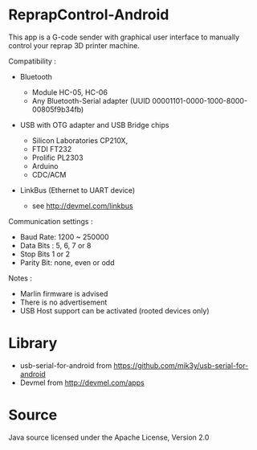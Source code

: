 # ReprapControl-Android
This app is a G-code sender with graphical user interface to manually control your reprap 3D printer machine.

Compatibility :
 - Bluetooth
    * Module HC-05, HC-06
    * Any Bluetooth-Serial adapter (UUID 00001101-0000-1000-8000-00805f9b34fb)
 
 - USB with OTG adapter and USB Bridge chips 
    * Silicon Laboratories CP210X,
    * FTDI FT232 
    * Prolific PL2303
    * Arduino
    * CDC/ACM

 - LinkBus (Ethernet to UART device)
    * see http://devmel.com/linkbus
    

Communication settings :
 - Baud Rate: 1200 ~ 250000
 - Data Bits : 5, 6, 7 or 8
 - Stop Bits 1 or 2
 - Parity Bit: none, even or odd


Notes : 
 - Marlin firmware is advised
 - There is no advertisement
 - USB Host support can be activated (rooted devices only)


# Library
- usb-serial-for-android from https://github.com/mik3y/usb-serial-for-android
- Devmel from http://devmel.com/apps


# Source
Java source licensed under the Apache License, Version 2.0
